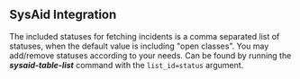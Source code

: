 ## SysAid Integration

The included statuses for fetching incidents is a comma separated list of statuses, when the default value is including "open classes".
You may add/remove statuses according to your needs.
Can be found by running the ***sysaid-table-list*** command with the `list_id=status` argument.